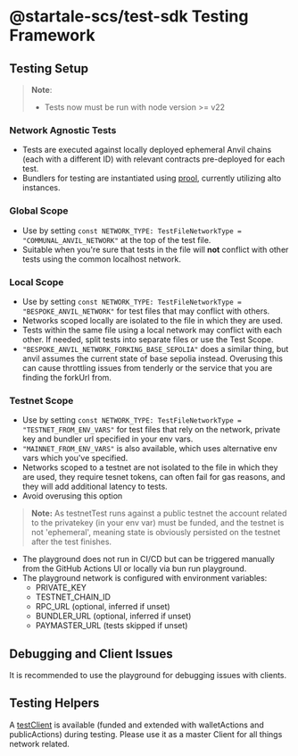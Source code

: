 # @startale-scs/test-sdk Testing Framework

## Testing Setup

> **Note**:  
> - Tests now must be run with node version >= v22

### Network Agnostic Tests
- Tests are executed against locally deployed ephemeral Anvil chains (each with a different ID) with relevant contracts pre-deployed for each test.
- Bundlers for testing are instantiated using [prool](https://github.com/wevm/prool), currently utilizing alto instances.

### Global Scope
- Use by setting `const NETWORK_TYPE: TestFileNetworkType = "COMMUNAL_ANVIL_NETWORK"` at the top of the test file.
- Suitable when you're sure that tests in the file will **not** conflict with other tests using the common localhost network.

### Local Scope
- Use by setting `const NETWORK_TYPE: TestFileNetworkType = "BESPOKE_ANVIL_NETWORK"` for test files that may conflict with others.
- Networks scoped locally are isolated to the file in which they are used.
- Tests within the same file using a local network may conflict with each other. If needed, split tests into separate files or use the Test Scope.
- `"BESPOKE_ANVIL_NETWORK_FORKING_BASE_SEPOLIA"` does a similar thing, but anvil assumes the current state of base sepolia instead. Overusing this can cause throttling issues from tenderly or the service that you are finding the forkUrl from. 

### Testnet Scope
- Use by setting `const NETWORK_TYPE: TestFileNetworkType = "TESTNET_FROM_ENV_VARS"` for test files that rely on the network, private key and bundler url specified in your env vars.
- `"MAINNET_FROM_ENV_VARS"` is also available, which uses alternative env vars which you've specified.
- Networks scoped to a testnet are not isolated to the file in which they are used, they require tesnet tokens, can often fail for gas reasons, and they will add additional latency to tests. 
- Avoid overusing this option

> **Note:** 
> As testnetTest runs against a public testnet the account related to the privatekey (in your env var) must be funded, and the testnet is not 'ephemeral', meaning state is obviously persisted on the testnet after the test finishes. 

- The playground does not run in CI/CD but can be triggered manually from the GitHub Actions UI or locally via bun run playground.
- The playground network is configured with environment variables:
    - PRIVATE_KEY
    - TESTNET_CHAIN_ID
    - RPC_URL (optional, inferred if unset)
    - BUNDLER_URL (optional, inferred if unset)
    - PAYMASTER_URL (tests skipped if unset)

## Debugging and Client Issues
It is recommended to use the playground for debugging issues with clients.

## Testing Helpers
A [testClient](https://viem.sh/docs/clients/test#extending-with-public--wallet-actions) is available (funded and extended with walletActions and publicActions) during testing. Please use it as a master Client for all things network related. 

